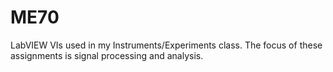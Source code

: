 # ME70
LabVIEW VIs used in my Instruments/Experiments class. The focus of these assignments is signal processing and analysis.
